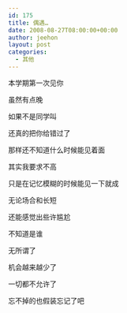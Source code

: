 ```yaml
---
id: 175
title: 偶遇…
date: 2008-08-27T08:00:00+00:00
author: jeehon
layout: post
categories:
  - 其他
---
```

本学期第一次见你
  
虽然有点晚
  
如果不是同学叫
  
还真的把你给错过了
  
那样还不知道什么时候能见着面
  
其实我要求不高
  
只是在记忆模糊的时候能见一下就成
  
无论场合和长短
  
还能感觉出些许尴尬
  
不知道是谁
  
无所谓了
  
机会越来越少了
  
一切都不允许了
  
忘不掉的也假装忘记了吧